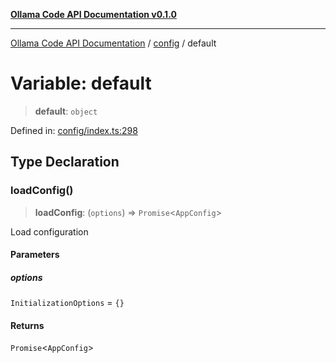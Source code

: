 [**Ollama Code API Documentation v0.1.0**](../../README.md)

***

[Ollama Code API Documentation](../../modules.md) / [config](../README.md) / default

# Variable: default

> **default**: `object`

Defined in: [config/index.ts:298](https://github.com/erichchampion/ollama-code/blob/1174940021f16bcb3532cf8cda9d6c9f9b0e072f/ollama-code/src/config/index.ts#L298)

## Type Declaration

### loadConfig()

> **loadConfig**: (`options`) => `Promise`\<`AppConfig`\>

Load configuration

#### Parameters

##### options

`InitializationOptions` = `{}`

#### Returns

`Promise`\<`AppConfig`\>
